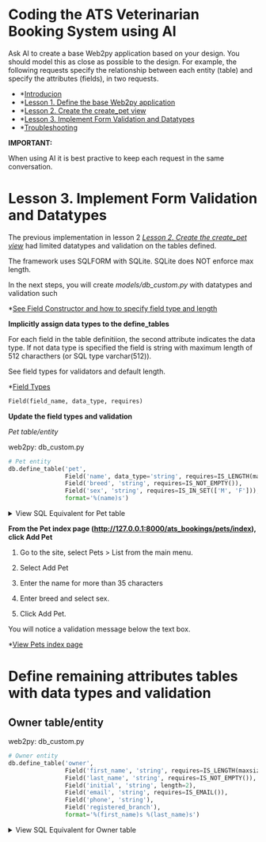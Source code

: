 # Coding the ATS Veterinarian Booking System using AI

Ask AI to create a base Web2py application based on your design. You should model this as close as possible to the design. For example, the following requests specify the relationship between each entity (table) and specify the attributes (fields), in two requests.

- *[Introducion](README.md)
- *[Lesson 1. Define the base Web2py application](LESSON_1.md)
- *[Lesson 2. Create the create_pet view](LESSON_2.md)
- *[Lesson 3. Implement Form Validation and Datatypes](LESSON_3.md)
- *[Troubleshooting](TROUBLESHOOTING.md)

**IMPORTANT:**

When using AI it is best practive to keep each request in the same conversation.

# Lesson 3. Implement Form Validation and Datatypes #

The previous implementation in lesson 2 *[Lesson 2. Create the create_pet view](LESSON_2.md)* had limited datatypes and validation on the tables defined. 

The framework uses SQLFORM with SQLite. SQLite does NOT enforce max length. 

In the next steps, you will create  *models/db_custom.py* with datatypes and validation such 

*[See Field Constructor and how to specify field type and length](http://www.web2py.com/books/default/chapter/29/06/the-database-abstraction-layer#define_table-signature)


**Implicitly assign data types to the define_tables**

For each field in the table definitiion, the second attribute indicates the data type. If not data type is specified the field is string with maximum length of 512 characthers (or SQL type varchar(512)).

See field types for validators and default length.

*[Field Types](http://www.web2py.com/books/default/chapter/29/06/the-database-abstraction-layer#Field-types)

```python
Field(field_name, data_type, requires)
```

**Update the field types and validation**

*Pet table/entity*

web2py: db_custom.py
```python
# Pet entity
db.define_table('pet',
                Field('name', data_type='string', requires=IS_LENGTH(maxsize=35, minsize=1)),
                Field('breed', 'string', requires=IS_NOT_EMPTY()),
                Field('sex', 'string', requires=IS_IN_SET(['M', 'F'])),
                format='%(name)s')
```
<details>
    <summary>View SQL Equivalent for Pet table</summary>

| --- | ------ | ------ | ------ |
| Field | Data Type Web2py/SQL | Validation | Is Required |
| --- | ------ | ------ | ------ | 
| name | varchar | maximum=35 | Yes |
| breed | varchar | maximum=512 (default) | Yes |
| sex | char | maximum=1 | Yes |
| --- | ------ | ------ | ------ |

```sql
CREATE TABLE pet (
    name varchar(35) not null,
    breed varchar(512) not null,
    sex char(1) not null
)
```

</details>

**From the Pet index page (http://127.0.0.1:8000/ats_bookings/pets/index), click Add Pet**

1. Go to the site, select Pets > List from the main menu.

2. Select Add Pet

3. Enter the name for more than 35 characters

4. Enter breed and select sex.

5. Click Add Pet.

You will notice a validation message below the text box.

*[View Pets index page](img/ats_booking__lesson_3__pets_create_invalid_pet.png)

# Define remaining attributes tables with data types and validation #

## Owner table/entity ##

web2py: db_custom.py
```python
# Owner entity
db.define_table('owner',
                Field('first_name', 'string', requires=IS_LENGTH(maxsize=20, minsize=1)),
                Field('last_name', 'string', requires=IS_NOT_EMPTY()),
                Field('initial', 'string', length=2),
                Field('email', 'string', requires=IS_EMAIL()),
                Field('phone', 'string'),
                Field('registered_branch'),
                format='%(first_name)s %(last_name)s')
```

<details>
    <summary>View SQL Equivalent for Owner table</summary>
    

| --- | ------ | ------ | ------ |
| Field | Data Type | Validation | Is Required |
| --- | ------ | ------ | ------ | 
| first_name | string/varchar | maximum_length=20 | Yes |
| last_name | string/varchar | not null, maximum_length=20 |Yes |
| initial | string/char | not null, maximum_length=2 | Yes |
| email | string/varchar | maximum_length=256 | No |
| phone | string/varchar | maximum_length=15 | No |
| registered_branch | string/varchar | maximum_length=15 | Yes |
| --- | ------ | ------ |

```sql
CREATE TABLE owner (
    first_name varchar(35) not null,
    last_name varchar(35) not null,
    initial char(2) not null,
    email varchar(256),
    phone varchar(15),
    registered_branch varchar(15) not null
)
```

</detials>

## Appointment table/entity ##

web2py: db_custom.py
```python
# Appointment entity
db.define_table('appointment',
                Field('pet_id', 'reference pet'),
                Field('date', 'date', default=datetime.now().date(), requires=IS_DATE()),
                Field('time', 'time', default=datetime.now().time(), requires=IS_TIME()),
                Field('registered_branch'),
                format='%(date)s')
```

<details>
    <summary>View SQL Equivalent for Appointment table</summary>

| --- | ------ | ------ | ------ |
| Field | Data Type | Validation | Is Required |
| --- | ------ | ------ | ------ | 
| pet_id | int | reference pet | Yes |
| datetime | datetime | Is DateTime | Yes |
| registered_branch | string/varchar | maximum_length=15 | Yes |
| --- | ------ | ------ |

```sql
CREATE TABLE appointment (
    Field('pet_id', 'reference pet'),
    Field('date', 'date', default=datetime.now().date(), requires=IS_DATE()),
    Field('time', 'time', default=datetime.now().time(), requires=IS_TIME()),
    Field('registered_branch'),
)
```

</details>

## Vet table/entity ##

web2py: db_custom.py
```python
# Vet entity
db.define_table('vet',
                Field('first_name', requires=IS_NOT_EMPTY()),
                Field('last_name', requires=IS_NOT_EMPTY()),
                Field('grade', 'string', requires=IS_LENGTH(maxvalue=15)),
                Field('extension', 'string', requires=IS_LENGTH(minvalue=4,maxvalue=4)),
                Field('branch', 'string', requires=IS_LENGTH(minvalue=1,maxvalue=15)),
                format='%(first_name)s %(last_name)s')
```

<details>
    <summary>View SQL Equivalent for Appointment table</summary>

| --- | ------ | ------ | ------ |
| Field | Data Type | Validation | Is Required |
| --- | ------ | ------ | ------ | 
| first_name | string/varchar | maximum_length=20 | Yes |
| last_name | string/varchar | not null, maximum_length=20 |Yes |
| grade | string/char | maximum_length=15 | No |
| email | string/varchar | maximum_length=256 | No |
| phone | string/char | maximum_length=4 | Yes |
| registered_branch | string/varchar | maximum_length=15 | Yes |
| --- | ------ | ------ |

```sql
CREATE TABLE vet (
    first_name varchar(35) not null,
    last_name varchar(35) not null,
    grade varchar(15),
    phone char(4) not null,
    registered_branch varchar(15) not null
)
```
</details>

## Treatment table/entity ##

web2py: db_custom.py
```python
# Treatment entity
db.define_table('treatment',
                Field('appointment_id', 'reference appointment'),
                Field('vet_id', 'reference vet'),
                Field('description', 'text'),
                format='%(description)s')
```

<details>
    <summary>View SQL Equivalent for Appointment table</summary>

| --- | ------ | ------ | ------ |
| Field | Data Type | Validation | Is Required |
| --- | ------ | ------ | ------ | 
| appointment_id | integer/int | reference appointment | Yes |
| vet_id | integer/int | reference vet | Yes |
| description | text | maximum_length=4098 | Yes |
| --- | ------ | ------ |

SQL Equivalant
```sql
CREATE TABLE treatment (
    appointment_id int not null reference appointment,
    vet_id int not null reference vet,
    description text not null,
)
```

</details>

## Skill table/entity ##

web2py: db_custom.py
```python
# Skill entity
db.define_table('skill',
                Field('vet_id', 'reference vet'),
                Field('name', requires=IS_NOT_EMPTY()),
                format='%(name)s')
```

<details>
    <summary>View SQL Equivalent for Appointment table</summary>

| --- | ------ | ------ | ------ |
| Field | Data Type | Validation | Is Required |
| --- | ------ | ------ | ------ | 
| vet_id | integer/int | reference vet | Yes |
| name | string/varchar | maximum_length=4098 | Yes |
| --- | ------ | ------ |

```sql
CREATE TABLE skill (
    vet_id int not null reference vet,
    name varchar(256) not null,
)
```
</details>

## Treatment Cost table/entity ##

web2py: db_custom.py
```python
# Treatment Cost entity
db.define_table('treatment_cost',
                Field('description', 'text', requires=IS_NOT_EMPTY()),
                Field('cost', 'decimal(10,2)', default=Decimal('0.00')),
                format='%(description)s')
```

<details>
    <summary>View SQL Equivalent for Appointment table</summary>

| --- | ------ | ------ | ------ |
| Field | Data Type | Validation | Is Required |
| --- | ------ | ------ | ------ | 
| description | string/varchar | maximum_length=20 | Yes |
| cost | decimal(10,2) | maximum_length=20 |Yes |
| --- | ------ | ------ |

SQL Equivalant
```sql
CREATE TABLE treatment_cost (
    description text not null,
    cost decimal(10,2) not null default 0.00
)
```

</details>

# NEXT STEPS #

Now you have defined the tables/entities you can now create the views for create_* and edit_*

*[Lesson 5. Create views for Each Entity](LESSON_5.md)

**DISCLAIMER**

Writing code requires careful consideration of various factors, such as specific requirements, best practices, and potential risks. Therefore, it is crucial to thoroughly review and test any code generated by this AI model before implementing it in a production environment. The user assumes all responsibility and liability for the usage and consequences of any code written or derived from this AI model. The AI model's responses should be used with caution and verified by human experts to ensure accuracy and suitability for the intended purpose. OpenAI, the developers of this AI model, cannot be held liable for any damages or losses resulting from the use of the generated code.

**This guide uses markdown.**

*[Markdown Guide](https://www.markdownguide.org/basic-syntax/)